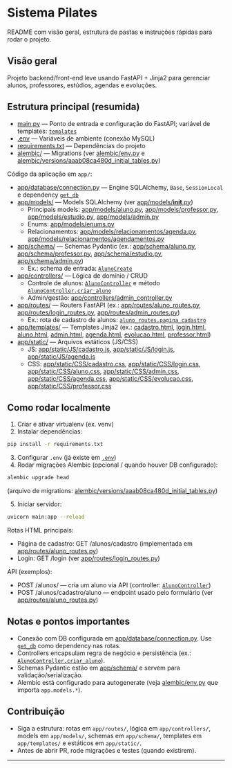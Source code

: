 # Sistema Pilates

README com visão geral, estrutura de pastas e instruções rápidas para rodar o projeto.

## Visão geral
Projeto backend/front-end leve usando FastAPI + Jinja2 para gerenciar alunos, professores, estúdios, agendas e evoluções.

## Estrutura principal (resumida)
- [main.py](main.py) — Ponto de entrada e configuração do FastAPI; variável de templates: [`templates`](main.py)
- [.env](.env) — Variáveis de ambiente (conexão MySQL)
- [requirements.txt](requirements.txt) — Dependências do projeto
- [alembic/](alembic/) — Migrations (ver [alembic/env.py](alembic/env.py) e [alembic/versions/aaab08ca480d_initial_tables.py](alembic/versions/aaab08ca480d_initial_tables.py))

Código da aplicação em `app/`:
- [app/database/connection.py](app/database/connection.py) — Engine SQLAlchemy, `Base`, `SessionLocal` e dependency [`get_db`](app/database/connection.py)
- [app/models/](app/models/) — Models SQLAlchemy (ver [app/models/__init__.py](app/models/__init__.py))
  - Principais models: [app/models/aluno.py](app/models/aluno.py), [app/models/professor.py](app/models/professor.py), [app/models/estudio.py](app/models/estudio.py), [app/models/admin.py](app/models/admin.py)
  - Enums: [app/models/enums.py](app/models/enums.py)
  - Relacionamentos: [app/models/relacionamentos/agenda.py](app/models/relacionamentos/agenda.py), [app/models/relacionamentos/agendamentos.py](app/models/relacionamentos/agendamentos.py)
- [app/schema/](app/schema/) — Schemas Pydantic (ex.: [app/schema/aluno.py](app/schema/aluno.py), [app/schema/professor.py](app/schema/professor.py), [app/schema/estudio.py](app/schema/estudio.py), [app/schema/admin.py](app/schema/admin.py))
  - Ex.: schema de entrada: [`AlunoCreate`](app/schema/aluno.py)
- [app/controllers/](app/controllers/) — Lógica de domínio / CRUD
  - Controle de alunos: [`AlunoController`](app/controllers/aluno_controller.py) e método [`AlunoController.criar_aluno`](app/controllers/aluno_controller.py)
  - Admin/gestão: [app/controllers/admin_controller.py](app/controllers/admin_controller.py)
- [app/routes/](app/routes/) — Routers FastAPI (ex.: [app/routes/aluno_routes.py](app/routes/aluno_routes.py), [app/routes/login_routes.py](app/routes/login_routes.py), [app/routes/admin_routes.py](app/routes/admin_routes.py))
  - Ex.: rota de cadastro de alunos: [`aluno_routes.pagina_cadastro`](app/routes/aluno_routes.py)
- [app/templates/](app/templates/) — Templates Jinja2 (ex.: [cadastro.html](app/templates/cadastro.html), [login.html](app/templates/login.html), [aluno.html](app/templates/aluno.html), [admin.html](app/templates/admin.html), [agenda.html](app/templates/agenda.html), [evolucao.html](app/templates/evolucao.html), [professor.html](app/templates/professor.html))
- [app/static/](app/static/) — Arquivos estáticos (JS/CSS)
  - JS: [app/static/JS/cadastro.js](app/static/JS/cadastro.js), [app/static/JS/login.js](app/static/JS/login.js), [app/static/JS/agenda.js](app/static/JS/agenda.js)
  - CSS: [app/static/CSS/cadastro.css](app/static/CSS/cadastro.css), [app/static/CSS/login.css](app/static/CSS/login.css), [app/static/CSS/aluno.css](app/static/CSS/aluno.css), [app/static/CSS/admin.css](app/static/CSS/admin.css), [app/static/CSS/agenda.css](app/static/CSS/agenda.css), [app/static/CSS/evolucao.css](app/static/CSS/evolucao.css), [app/static/CSS/professor.css](app/static/CSS/professor.css)

## Como rodar localmente
1. Criar e ativar virtualenv (ex. venv)
2. Instalar dependências:
```sh
pip install -r requirements.txt
```
3. Configurar `.env` (já existe em [`.env`](.env))
4. Rodar migrações Alembic (opcional / quando houver DB configurado):
```sh
alembic upgrade head
```
(arquivo de migrations: [alembic/versions/aaab08ca480d_initial_tables.py](alembic/versions/aaab08ca480d_initial_tables.py))

5. Iniciar servidor:
```sh
uvicorn main:app --reload
```

Rotas HTML principais:
- Página de cadastro: GET /alunos/cadastro (implementada em [app/routes/aluno_routes.py](app/routes/aluno_routes.py))
- Login: GET /login (ver [app/routes/login_routes.py](app/routes/login_routes.py))

API (exemplos):
- POST /alunos/ — cria um aluno via API (controller: [`AlunoController`](app/controllers/aluno_controller.py))
- POST /alunos/cadastro/aluno — endpoint usado pelo formulário (ver [app/routes/aluno_routes.py](app/routes/aluno_routes.py))

## Notas e pontos importantes
- Conexão com DB configurada em [app/database/connection.py](app/database/connection.py). Use [`get_db`](app/database/connection.py) como dependency nas rotas.
- Controllers encapsulam regra de negócio e persistência (ex.: [`AlunoController.criar_aluno`](app/controllers/aluno_controller.py)).
- Schemas Pydantic estão em [app/schema/](app/schema/) e servem para validação/serialização.
- Alembic está configurado para autogenerate (veja [alembic/env.py](alembic/env.py) que importa `app.models.*`).

## Contribuição
- Siga a estrutura: rotas em `app/routes/`, lógica em `app/controllers/`, models em `app/models/`, schemas em `app/schema/`, templates em `app/templates/` e estáticos em `app/static/`.
- Antes de abrir PR, rode migrações e testes (quando existirem).

--- 
